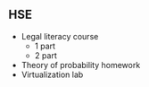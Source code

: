 ## HSE

- Legal literacy course
	- 1 part
	- 2 part
- Theory of probability homework
- Virtualization lab
